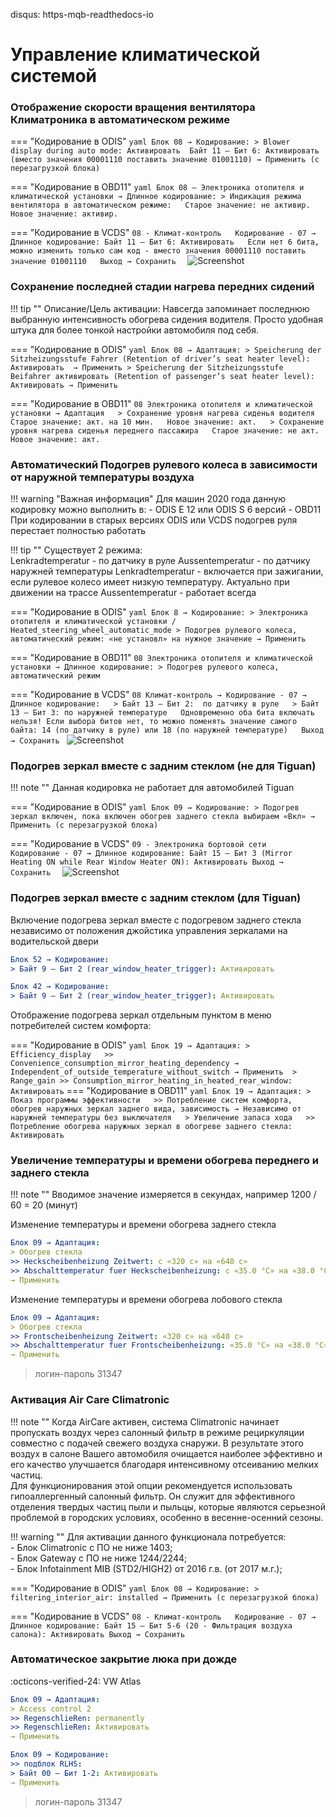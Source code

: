 disqus: https-mqb-readthedocs-io
# Управление климатической системой

### Отображение скорости вращения вентилятора Климатроника в автоматическом режиме

=== "Кодирование в ODIS"
    ``` yaml
    Блок 08 → Кодирование:
    > Blower display during auto mode: Активировать 
    Байт 11 – Бит 6: Активировать (вместо значения 00001110 поставить значение 01001110)
    → Применить (с перезагрузкой блока)
    ```
    
=== "Кодирование в OBD11"
    ```yaml
    Блок 08 – Электроника отопителя и климатической установки → Длинное кодирование:
    > Индикация режима вентилятора в автоматическом режиме:  
    Старое значение: не активир.  
    Новое значение: активир. 
    ```
    
=== "Кодирование в VCDS"
    ```
    08 - Климат-контроль  
    Кодирование - 07 → Длинное кодирование:
    Байт 11 – Бит 6: Активировать  
    Если нет 6 бита, можно изменить только сам код - вместо значения 00001110 поставить значение 01001110  
    Выход → Сохранить  
    ```
    ![Screenshot](../images/MQB/climate.jpg)      

### Сохранение последней стадии нагрева передних сидений

!!! tip ""
    Описание/Цель активации: Навсегда запоминает последнюю выбранную интенсивность обогрева сидения водителя. Просто удобная штука для более тонкой настройки автомобиля под себя.

=== "Кодирование в ODIS"
    ``` yaml
    Блок 08 → Адаптация:
    > Speicherung der Sitzheizungsstufe Fahrer (Retention of driver’s seat heater level): Активировать 
    → Применить
    > Speicherung der Sitzheizungsstufe Beifahrer активировать (Retention of passenger’s seat heater level): Активировать
    → Применить
    ```
    
=== "Кодирование в OBD11"
    ```
    08 Электроника отопителя и климатической установки → Адаптация  
    > Сохранение уровня нагрева сиденья водителя  
    Старое значение: акт. на 10 мин.  
    Новое значение: акт.  
    > Сохранение уровня нагрева сиденья переднего пассажира  
    Старое значение: не акт.  
    Новое значение: акт. 
    ```
    
### Автоматический Подогрев рулевого колеса в зависимости от наружной температуры воздуха

!!! warning "Важная информация"
    Для машин 2020 года данную кодировку можно выполнить в:
      - ODIS E 12 или ODIS S 6 версий
      - OBD11
    При кодировании в старых версиях ODIS или VCDS подогрев руля перестает полностью работать  

!!! tip ""
     Существует 2 режима:  
     Lenkradtemperatur - по датчику в руле
     Aussentemperatur - по датчику наружней температуры
     Lenkradtemperatur - включается при зажигании, если рулевое колесо имеет низкую температуру. Актуально при движении на трассе
     Aussentemperatur - работает всегда

=== "Кодирование в ODIS"
    ``` yaml
    Блок 8 → Кодирование:
    > Электроника отопителя и климатической установки / Heated_steering_wheel_automatic_mode
    > Подогрев рулевого колеса, автоматический режим: «не установл» на нужное значение
    → Применить
    ```
    
=== "Кодирование в OBD11"
    ```
    08 Электроника отопителя и климатической установки → Длинное кодирование:
    > Подогрев рулевого колеса, автоматический режим
    ```
    
=== "Кодирование в VCDS"
    ```
    08 Климат-контроль → Кодирование - 07 → Длинное кодирование:  
    > Байт 13 – Бит 2:  по датчику в руле  
    > Байт 13 – Бит 3: по наружней температуре  
    Одновременно оба бита включать нельзя!
    Если выбора битов нет, то можно поменять значение самого байта: 14 (по датчику в руле) или 18 (по наружней температуре)  
    Выход → Сохранить 
    ``` 
    ![Screenshot](../images/MQB/wheel.png)    

### Подогрев зеркал вместе с задним стеклом (не для Tiguan)

!!! note ""
     Данная кодировка не работает для автомобилей Tiguan

=== "Кодирование в ODIS"
    ``` yaml
    Блок 09 → Кодирование:
    > Подогрев зеркал включен, пока включен обогрев заднего стекла
    выбираем «Вкл»
    → Применить (с перезагрузкой блока)
    ```
    
=== "Кодирование в VCDS" 
    ```
    09 - Электроника бортовой сети  
    Кодирование - 07 → Длинное кодирование:
    Байт 15 – Бит 3 (Mirror Heating ON while Rear Window Heater ON): Активировать
    Выход → Сохранить  
    ```
    ![Screenshot](../images/MQB/rear.jpg)  

### Подогрев зеркал вместе с задним стеклом (для Tiguan)

Включение подогрева зеркал вместе с подогревом заднего стекла независимо от положения джойстика управления зеркалами на водительской двери

``` yaml
Блок 52 → Кодирование:
> Байт 9 – Бит 2 (rear_window_heater_trigger): Активировать
```

``` yaml
Блок 42 → Кодирование:
> Байт 9 – Бит 2 (rear_window_heater_trigger): Активировать
```

Отображение подогрева зеркал отдельным пунктом в меню потребителей систем комфорта:

=== "Кодирование в ODIS"
    ``` yaml
    Блок 19 → Адаптация:
    > Efficiency_display  
    >> Convenience_consumption_mirror_heating_dependency → Independent_of_outside_temperature_without_switch
    → Применить 
    > Range_gain
    >> Consumption_mirror_heating_in_heated_rear_window: Активировать
    ```
=== "Кодирование в OBD11"
    ``` yaml
    Блок 19 → Адаптация:
    > Показ программы эффективности  
    >> Потребление систем комфорта, обогрев наружных зеркал заднего вида, зависимость → Независимо от наружней температуры без выключателя  
    > Увеличение запаса хода  
    >> Потребление обогрева наружных зеркал в обогреве заднего стекла: Активировать
    ```

### Увеличение температуры и времени обогрева переднего и заднего стекла

!!! note ""
	Вводимое значение измеряется в секундах, например 1200 / 60 = 20 (минут)

Изменение температуры и времени обогрева заднего стекла
``` yaml
Блок 09 → Адаптация:
> Обогрев стекла
>> Heckscheibenheizung Zeitwert: с «320 с» на «640 с»
>> Abschalttemperatur fuer Heckscheibenheizung: с «35.0 °C» на «38.0 °C»
→ Применить
```

Изменение температуры и времени обогрева лобового стекла
``` yaml
Блок 09 → Адаптация:
> Обогрев стекла
>> Frontscheibenheizung Zeitwert: «320 с» на «640 с»
>> Abschalttemperatur fuer Frontscheibenheizung: «35.0 °C» на «38.0 °C»
→ Применить
```

> логин-пароль 31347

### Активация Air Care Climatronic

!!! note ""
    Когда AirCare активен, система Climatronic начинает пропускать воздух через салонный фильтр в режиме рециркуляции совместно с подачей свежего воздуха снаружи. В результате этого воздух в салоне Вашего автомобиля очищается наиболее эффективно и его качество улучшается благодаря интенсивному отсеиванию мелких частиц.  
    Для функционирования этой опции рекомендуется использовать гипоаллергенный салонный фильтр. Он служит для эффективного отделения твердых частиц пыли и пыльцы, которые являются серьезной проблемой в городских условиях, особенно в весенне-осенний сезоны.

!!! warning ""
    Для активации данного функционала потребуется:  
    - Блок Climatronic с ПО не ниже 1403;  
    - Блок Gateway с ПО не ниже 1244/2244;  
    - Блок Infotainment MIB (STD2/HIGH2) от 2016 г.в. (от 2017 м.г.);  

=== "Кодирование в ODIS"
    ``` yaml
    Блок 08 → Кодирование:
    > filtering_interior_air: installed
    → Применить (с перезагрузкой блока)
    ```
    
=== "Кодирование в VCDS" 
    ```
    08 - Климат-контроль  
    Кодирование - 07 → Длинное кодирование:
    Байт 15 – Бит 5-6 (20 - Фильтрация воздуха салона): Активировать
    Выход → Сохранить  
    ```
    
### Автоматическое закрытие люка при дожде
:octicons-verified-24: VW Atlas

``` yaml
Блок 09 → Адаптация:
> Access control 2
>> RegenschlieRen: permanently
>> RegenschlieRen: Активировать
→ Применить
```

``` yaml
Блок 09 → Кодирование:
>> подблок RLНS:
> Байт 00 – Бит 1-2: Активировать
→ Применить
```

> логин-пароль 31347
